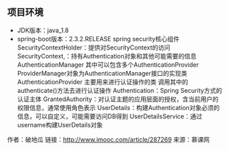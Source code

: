 ## 项目环境

* JDK版本：java_1.8
* spring-boot版本：2.3.2.RELEASE
spring security核心组件
SecurityContextHolder：提供对SecurityContext的访问
SecurityContext,：持有Authentication对象和其他可能需要的信息
AuthenticationManager 其中可以包含多个AuthenticationProvider
ProviderManager对象为AuthenticationManager接口的实现类
AuthenticationProvider 主要用来进行认证操作的类 调用其中的authenticate()方法去进行认证操作
Authentication：Spring Security方式的认证主体
GrantedAuthority：对认证主题的应用层面的授权，含当前用户的权限信息，通常使用角色表示
UserDetails：构建Authentication对象必须的信息，可以自定义，可能需要访问DB得到
UserDetailsService：通过username构建UserDetails对象

作者：破地瓜
链接：http://www.imooc.com/article/287269
来源：慕课网

